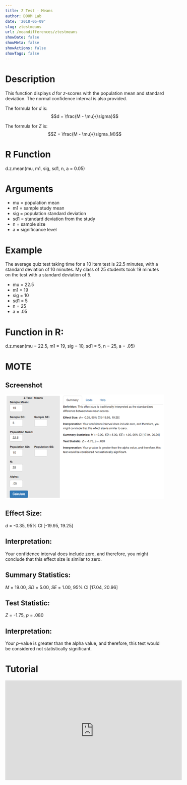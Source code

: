 ```yaml
---
title: Z Test - Means
author: DOOM Lab
date: '2018-05-09'
slug: ztestmeans
url: /meandifferences/ztestmeans
showDate: false
showMeta: false
showActions: false
showTags: false
---
```


<!--more-->

# Description   

This function displays *d* for *z*-scores with the population mean and standard deviation. The normal confidence interval is also provided. 

The formula for *d* is: $$d = \frac{M - \mu}{\sigma}$$

The formula for *Z* is: $$Z = \frac{M - \mu}{\sigma_M}$$

# R Function

d.z.mean(mu, m1, sig, sd1, n, a = 0.05)

# Arguments 

+ mu = population mean  
+ m1 = sample study mean  
+ sig = population standard deviation  
+ sd1 = standard deviation from the study  
+ n = sample size  
+ a = significance level  

# Example  

The average quiz test taking time for a 10 item test is 22.5 minutes, with a standard deviation of 10 minutes. My class of 25 students took 19 minutes on the test with a standard deviation of 5. 

+ mu = 22.5  
+ m1 = 19
+ sig = 10  
+ sd1 = 5
+ n = 25
+ a = .05

# Function in R: 
d.z.mean(mu = 22.5, m1 = 19, sig = 10, sd1 = 5, n = 25, a = .05)

# MOTE

## Screenshot

![Z-Test Means Screenshot](../images/z-test-means-screen.png)

## Effect Size:

*d* = -0.35, 95% CI [-19.95, 19.25]

## Interpretation: 

Your confidence interval does include zero, and therefore, you might conclude that this effect size is similar to zero.

## Summary Statistics: 

*M* = 19.00, *SD* = 5.00, *SE* = 1.00, 95% CI [17.04, 20.96]

## Test Statistic: 

*Z* = -1.75, *p* = .080

## Interpretation: 

Your *p*-value is greater than the alpha value, and therefore, this test would be considered not statistically significant.

# Tutorial

<iframe width="560" height="315" src="https://www.youtube.com/embed/CyfOS7Ew-Hw" frameborder="0" allow="autoplay; encrypted-media" allowfullscreen></iframe>
